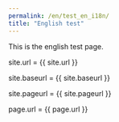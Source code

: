 ```yaml
---
permalink: /en/test_en_i18n/
title: "English test"
---
```


This is the english test page.

site.url = {{ site.url }}

site.baseurl = {{ site.baseurl }}

site.pageurl = {{ site.pageurl }}

page.url = {{ page.url }}
